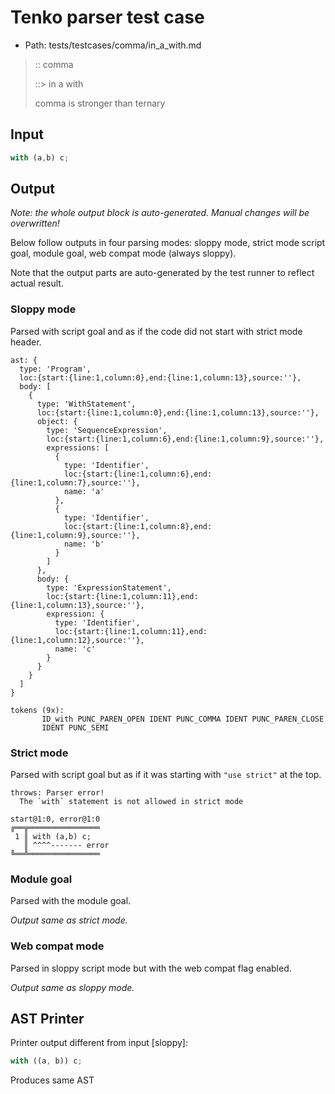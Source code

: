 # Tenko parser test case

- Path: tests/testcases/comma/in_a_with.md

> :: comma
>
> ::> in a with
>
> comma is stronger than ternary

## Input

`````js
with (a,b) c;
`````

## Output

_Note: the whole output block is auto-generated. Manual changes will be overwritten!_

Below follow outputs in four parsing modes: sloppy mode, strict mode script goal, module goal, web compat mode (always sloppy).

Note that the output parts are auto-generated by the test runner to reflect actual result.

### Sloppy mode

Parsed with script goal and as if the code did not start with strict mode header.

`````
ast: {
  type: 'Program',
  loc:{start:{line:1,column:0},end:{line:1,column:13},source:''},
  body: [
    {
      type: 'WithStatement',
      loc:{start:{line:1,column:0},end:{line:1,column:13},source:''},
      object: {
        type: 'SequenceExpression',
        loc:{start:{line:1,column:6},end:{line:1,column:9},source:''},
        expressions: [
          {
            type: 'Identifier',
            loc:{start:{line:1,column:6},end:{line:1,column:7},source:''},
            name: 'a'
          },
          {
            type: 'Identifier',
            loc:{start:{line:1,column:8},end:{line:1,column:9},source:''},
            name: 'b'
          }
        ]
      },
      body: {
        type: 'ExpressionStatement',
        loc:{start:{line:1,column:11},end:{line:1,column:13},source:''},
        expression: {
          type: 'Identifier',
          loc:{start:{line:1,column:11},end:{line:1,column:12},source:''},
          name: 'c'
        }
      }
    }
  ]
}

tokens (9x):
       ID_with PUNC_PAREN_OPEN IDENT PUNC_COMMA IDENT PUNC_PAREN_CLOSE
       IDENT PUNC_SEMI
`````

### Strict mode

Parsed with script goal but as if it was starting with `"use strict"` at the top.

`````
throws: Parser error!
  The `with` statement is not allowed in strict mode

start@1:0, error@1:0
╔══╦════════════════
 1 ║ with (a,b) c;
   ║ ^^^^------- error
╚══╩════════════════

`````


### Module goal

Parsed with the module goal.

_Output same as strict mode._

### Web compat mode

Parsed in sloppy script mode but with the web compat flag enabled.

_Output same as sloppy mode._

## AST Printer

Printer output different from input [sloppy]:

````js
with ((a, b)) c;
````

Produces same AST
